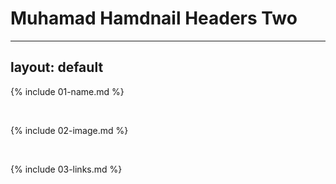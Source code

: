 # Muhamad Hamdnail Headers Two

---
layout: default
---

{% include 01-name.md %}

<br>

{% include 02-image.md %}

<br>

{% include 03-links.md %}

